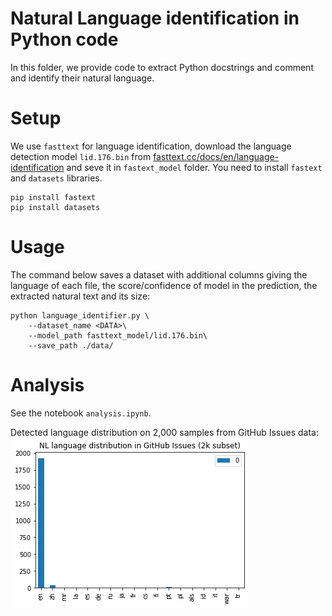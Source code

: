 # Natural Language identification in Python code

In this folder, we provide code to extract Python docstrings and comment and identify their natural language.

# Setup
We use `fasttext` for language identification, download the language detection model `lid.176.bin` from [fasttext.cc/docs/en/language-identification](https://fasttext.cc/docs/en/language-identification.html) and seve it in `fastext_model` folder. You need to install `fastext` and `datasets` libraries.

```
pip install fastext
pip install datasets
```

# Usage
The command below saves a dataset with additional columns giving the language of each file, the score/confidence of model in the prediction, the extracted natural text and its size:
````
python language_identifier.py \
    --dataset_name <DATA>\
    --model_path fasttext_model/lid.176.bin\
    --save_path ./data/
````
# Analysis

See the notebook `analysis.ipynb`.

Detected language distribution on 2,000 samples from GitHub Issues data:
![](figure.png)